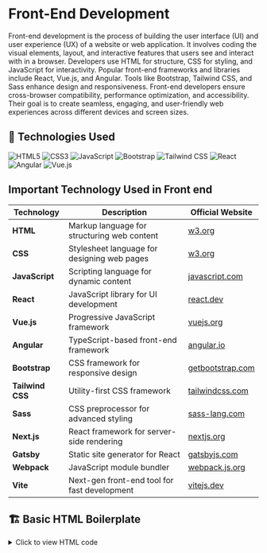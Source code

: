 # Front-End Development

Front-end development is the process of building the user interface (UI) and user experience (UX) of a website or web application. It involves coding the visual elements, layout, and interactive features that users see and interact with in a browser. Developers use HTML for structure, CSS for styling, and JavaScript for interactivity. Popular front-end frameworks and libraries include React, Vue.js, and Angular. Tools like Bootstrap, Tailwind CSS, and Sass enhance design and responsiveness. Front-end developers ensure cross-browser compatibility, performance optimization, and accessibility. Their goal is to create seamless, engaging, and user-friendly web experiences across different devices and screen sizes.

## 🚀 Technologies Used  

<div>
    <img src="https://img.shields.io/badge/-HTML5-black?style=for-the-badge&logoColor=white&logo=html5&color=E34F26" alt="HTML5" />
    <img src="https://img.shields.io/badge/-CSS3-black?style=for-the-badge&logoColor=white&logo=css3&color=1572B6" alt="CSS3" />
    <img src="https://img.shields.io/badge/-JavaScript-black?style=for-the-badge&logoColor=white&logo=javascript&color=F7DF1E" alt="JavaScript" />
    <img src="https://img.shields.io/badge/-Bootstrap-black?style=for-the-badge&logoColor=white&logo=bootstrap&color=7952B3" alt="Bootstrap" />
    <img src="https://img.shields.io/badge/-Tailwind_CSS-black?style=for-the-badge&logoColor=white&logo=tailwindcss&color=06B6D4" alt="Tailwind CSS" />
    <img src="https://img.shields.io/badge/-React-black?style=for-the-badge&logoColor=white&logo=react&color=61DAFB" alt="React" />
    <img src="https://img.shields.io/badge/-Angular-black?style=for-the-badge&logoColor=white&logo=angular&color=DD0031" alt="Angular" />
    <img src="https://img.shields.io/badge/-Vue.js-black?style=for-the-badge&logoColor=white&logo=vuedotjs&color=4FC08D" alt="Vue.js" />
</div>




## Important Technology Used in Front end

| Technology      | Description                                   | Official Website                |
|---------------|--------------------------------|--------------------------------|
| **HTML**       | Markup language for structuring web content | [w3.org](https://www.w3.org/)  |
| **CSS**        | Stylesheet language for designing web pages | [w3.org](https://www.w3.org/)  |
| **JavaScript** | Scripting language for dynamic content      | [javascript.com](https://www.javascript.com/) |
| **React**      | JavaScript library for UI development       | [react.dev](https://react.dev/) |
| **Vue.js**     | Progressive JavaScript framework           | [vuejs.org](https://vuejs.org/) |
| **Angular**    | TypeScript-based front-end framework       | [angular.io](https://angular.io/) |
| **Bootstrap**  | CSS framework for responsive design        | [getbootstrap.com](https://getbootstrap.com/) |
| **Tailwind CSS** | Utility-first CSS framework            | [tailwindcss.com](https://tailwindcss.com/) |
| **Sass**       | CSS preprocessor for advanced styling      | [sass-lang.com](https://sass-lang.com/) |
| **Next.js**    | React framework for server-side rendering  | [nextjs.org](https://nextjs.org/) |
| **Gatsby**     | Static site generator for React           | [gatsbyjs.com](https://www.gatsbyjs.com/) |
| **Webpack**    | JavaScript module bundler                 | [webpack.js.org](https://webpack.js.org/) |
| **Vite**       | Next-gen front-end tool for fast development | [vitejs.dev](https://vitejs.dev/) |



## 🏗️ Basic HTML Boilerplate  

<details>
  <summary>Click to view HTML code</summary>

```html
<!DOCTYPE html>
<html lang="en">
<head>
    <meta charset="UTF-8">
    <meta name="viewport" content="width=device-width, initial-scale=1.0">
    <meta name="description" content="A basic HTML boilerplate template">
    <title>My Website</title>
    <link rel="stylesheet" href="styles.css"> <!-- Link to external CSS -->
    <script defer src="script.js"></script> <!-- Link to external JavaScript -->
</head>
<body>

    <header>
        <h1>Welcome to My Website</h1>
        <button id="clickMe">Click Me</button>
    </header>

    <main>
        <p>This is a basic HTML boilerplate.</p>
    </main>

    <footer>
        <p>&copy; 2025 My Website. All rights reserved.</p>
    </footer>

</body>
</html>
